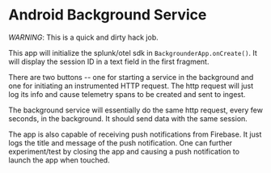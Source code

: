 
# Android Background Service

*WARNING*: This is a quick and dirty hack job.

This app will initialize the splunk/otel sdk in `BackgrounderApp.onCreate()`.
It will display the session ID in a text field in the first fragment.

There are two buttons -- one for starting a service in the background
and one for initiating an instrumented HTTP request. The http request will
just log its info and cause telemetry spans to be created and sent to ingest.

The background service will essentially do the same http request, every few seconds, 
in the background. It should send data with the same session.

The app is also capable of receiving push notifications from Firebase.
It just logs the title and message of the push notification. One can further 
experiment/test by closing the app and causing a push notification to 
launch the app when touched.